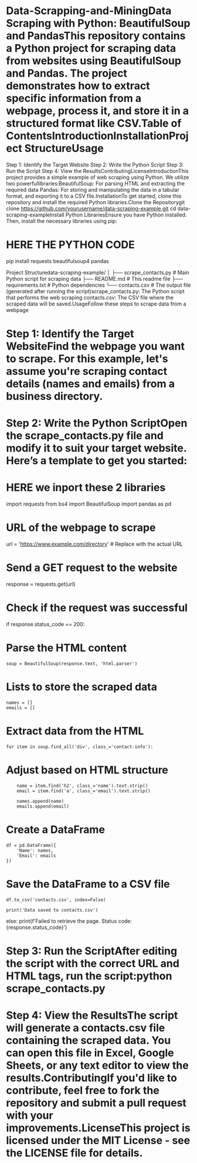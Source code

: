 # Data-Scrapping-and-MiningData Scraping with Python: BeautifulSoup and PandasThis repository contains a Python project for scraping data from websites using BeautifulSoup and Pandas. The project demonstrates how to extract specific information from a webpage, process it, and store it in a structured format like CSV.Table of ContentsIntroductionInstallationProject StructureUsage
Step 1: Identify the Target Website
Step 2: Write the Python Script
Step 3: Run the Script
Step 4: View the ResultsContributingLicenseIntroductionThis project provides a simple example of web scraping using Python.
We utilize two powerfullibraries:BeautifulSoup: For parsing HTML and extracting the required data
Pandas: For storing and manipulating the data in a tabular format, and exporting it to a CSV file.InstallationTo get started, clone this repository and 
install the required Python libraries.Clone the Repositorygit clone https://github.com/yourusername/data-scraping-example.git
cd data-scraping-exampleInstall Python LibrariesEnsure you have Python installed. Then, install the necessary libraries using pip: 

# HERE THE PYTHON CODE
pip install requests beautifulsoup4 pandas


Project Structuredata-scraping-example/
│
├── scrape_contacts.py        # Main Python script for scraping data
├── README.md                 # This readme file
├── requirements.txt          # Python dependencies
└── contacts.csv              # The output file (generated after running the script)scrape_contacts.py: The Python script that performs the web scraping
contacts.csv: The CSV file where the scraped data will be saved.UsageFollow these steps to scrape data from a webpage

# Step 1: Identify the Target WebsiteFind the webpage you want to scrape. For this example, let's assume you're scraping contact details (names and emails) from a business directory.

# Step 2: Write the Python ScriptOpen the scrape_contacts.py file and modify it to suit your target website. Here’s a template to get you started:

# HERE we inport these 2 libraries 
import requests
from bs4 import BeautifulSoup
import pandas as pd

# URL of the webpage to scrape
url = 'https://www.example.com/directory'  # Replace with the actual URL

# Send a GET request to the website
response = requests.get(url)

# Check if the request was successful
if response.status_code == 200:

# Parse the HTML content
    soup = BeautifulSoup(response.text, 'html.parser')
    
 # Lists to store the scraped data
    names = []
    emails = []
    
 # Extract data from the HTML
    for item in soup.find_all('div', class_='contact-info'):  
    
# Adjust based on HTML structure
        name = item.find('h2', class_='name').text.strip()
        email = item.find('a', class_='email').text.strip()
        
        names.append(name)
        emails.append(email)
    
 # Create a DataFrame
    df = pd.DataFrame({
        'Name': names,
        'Email': emails
    })
    
# Save the DataFrame to a CSV file
    df.to_csv('contacts.csv', index=False)
    
    print('Data saved to contacts.csv')
else:
    print(f'Failed to retrieve the page. Status code: {response.status_code}')
    
# Step 3: Run the ScriptAfter editing the script with the correct URL and HTML tags, run the script:python scrape_contacts.py

# Step 4: View the ResultsThe script will generate a contacts.csv file containing the scraped data. You can open this file in Excel, Google Sheets, or any text editor to view the results.ContributingIf you'd like to contribute, feel free to fork the repository and submit a pull request with your improvements.LicenseThis project is licensed under the MIT License - see the LICENSE file for details.
